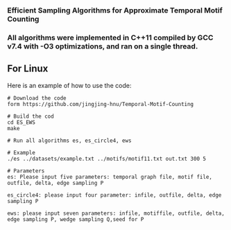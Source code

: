 ###
### Efficient Sampling Algorithms for Approximate Temporal Motif Counting
###

### All algorithms were implemented in C++11 compiled by GCC v7.4 with -O3 optimizations, and ran on a single thread.


## For Linux

Here is an example of how to use the code:
```
# Download the code
form https://github.com/jingjing-hnu/Temporal-Motif-Counting 

# Build the cod
cd ES_EWS
make

# Run all algorithms es, es_circle4, ews

# Example
./es ../datasets/example.txt ../motifs/motif11.txt out.txt 300 5

# Parameters
es: Please input five parameters: temporal graph file, motif file, outfile, delta, edge sampling P

es_circle4: please input four parameter: infile, outfile, delta, edge sampling P

ews: please input seven parameters: infile, motiffile, outfile, delta, edge sampling P, wedge sampling Q,seed for P





